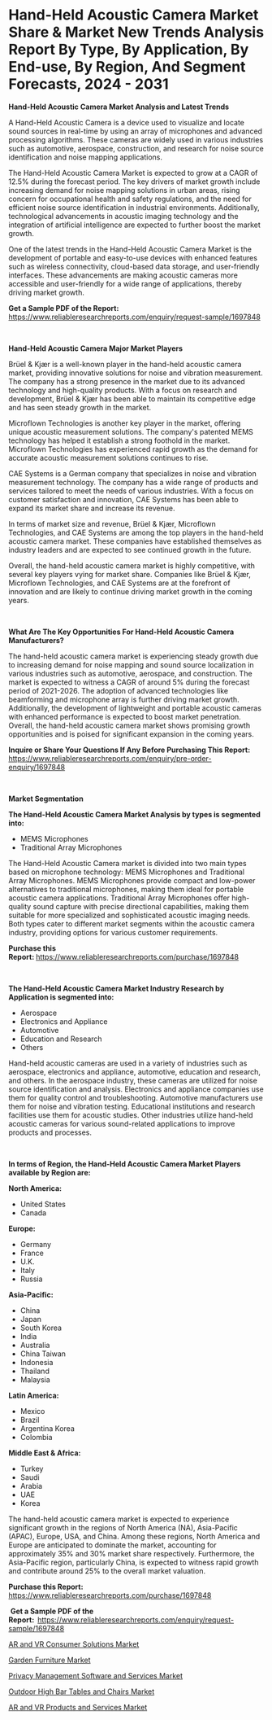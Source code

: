 <p><h1>Hand-Held Acoustic Camera Market Share & Market New Trends Analysis Report By Type, By Application, By End-use, By Region, And Segment Forecasts, 2024 - 2031</h1></p><p><strong>Hand-Held Acoustic Camera Market Analysis and Latest Trends</strong></p>
<p><p>A Hand-Held Acoustic Camera is a device used to visualize and locate sound sources in real-time by using an array of microphones and advanced processing algorithms. These cameras are widely used in various industries such as automotive, aerospace, construction, and research for noise source identification and noise mapping applications.</p><p>The Hand-Held Acoustic Camera Market is expected to grow at a CAGR of 12.5% during the forecast period. The key drivers of market growth include increasing demand for noise mapping solutions in urban areas, rising concern for occupational health and safety regulations, and the need for efficient noise source identification in industrial environments. Additionally, technological advancements in acoustic imaging technology and the integration of artificial intelligence are expected to further boost the market growth.</p><p>One of the latest trends in the Hand-Held Acoustic Camera Market is the development of portable and easy-to-use devices with enhanced features such as wireless connectivity, cloud-based data storage, and user-friendly interfaces. These advancements are making acoustic cameras more accessible and user-friendly for a wide range of applications, thereby driving market growth.</p></p>
<p><strong>Get a Sample PDF of the Report:&nbsp;</strong> <a href="https://www.reliableresearchreports.com/enquiry/request-sample/1697848">https://www.reliableresearchreports.com/enquiry/request-sample/1697848</a></p>
<p>&nbsp;</p>
<p><strong>Hand-Held Acoustic Camera Major Market Players</strong></p>
<p><p>Brüel & Kjær is a well-known player in the hand-held acoustic camera market, providing innovative solutions for noise and vibration measurement. The company has a strong presence in the market due to its advanced technology and high-quality products. With a focus on research and development, Brüel & Kjær has been able to maintain its competitive edge and has seen steady growth in the market.</p><p>Microflown Technologies is another key player in the market, offering unique acoustic measurement solutions. The company's patented MEMS technology has helped it establish a strong foothold in the market. Microflown Technologies has experienced rapid growth as the demand for accurate acoustic measurement solutions continues to rise.</p><p>CAE Systems is a German company that specializes in noise and vibration measurement technology. The company has a wide range of products and services tailored to meet the needs of various industries. With a focus on customer satisfaction and innovation, CAE Systems has been able to expand its market share and increase its revenue.</p><p>In terms of market size and revenue, Brüel & Kjær, Microflown Technologies, and CAE Systems are among the top players in the hand-held acoustic camera market. These companies have established themselves as industry leaders and are expected to see continued growth in the future.</p><p>Overall, the hand-held acoustic camera market is highly competitive, with several key players vying for market share. Companies like Brüel & Kjær, Microflown Technologies, and CAE Systems are at the forefront of innovation and are likely to continue driving market growth in the coming years.</p></p>
<p>&nbsp;</p>
<p><strong>What Are The Key Opportunities For Hand-Held Acoustic Camera Manufacturers?</strong></p>
<p><p>The hand-held acoustic camera market is experiencing steady growth due to increasing demand for noise mapping and sound source localization in various industries such as automotive, aerospace, and construction. The market is expected to witness a CAGR of around 5% during the forecast period of 2021-2026. The adoption of advanced technologies like beamforming and microphone array is further driving market growth. Additionally, the development of lightweight and portable acoustic cameras with enhanced performance is expected to boost market penetration. Overall, the hand-held acoustic camera market shows promising growth opportunities and is poised for significant expansion in the coming years.</p></p>
<p><strong>Inquire or Share Your Questions If Any Before Purchasing This Report:</strong> <a href="https://www.reliableresearchreports.com/enquiry/pre-order-enquiry/1697848">https://www.reliableresearchreports.com/enquiry/pre-order-enquiry/1697848</a></p>
<p>&nbsp;</p>
<p><strong>Market Segmentation</strong></p>
<p><strong>The Hand-Held Acoustic Camera Market Analysis by types is segmented into:</strong></p>
<p><ul><li>MEMS Microphones</li><li>Traditional Array Microphones</li></ul></p>
<p><p>The Hand-Held Acoustic Camera market is divided into two main types based on microphone technology: MEMS Microphones and Traditional Array Microphones. MEMS Microphones provide compact and low-power alternatives to traditional microphones, making them ideal for portable acoustic camera applications. Traditional Array Microphones offer high-quality sound capture with precise directional capabilities, making them suitable for more specialized and sophisticated acoustic imaging needs. Both types cater to different market segments within the acoustic camera industry, providing options for various customer requirements.</p></p>
<p><strong>Purchase this Report:&nbsp;</strong><a href="https://www.reliableresearchreports.com/purchase/1697848">https://www.reliableresearchreports.com/purchase/1697848</a></p>
<p>&nbsp;</p>
<p><strong>The Hand-Held Acoustic Camera Market Industry Research by Application is segmented into:</strong></p>
<p><ul><li>Aerospace</li><li>Electronics and Appliance</li><li>Automotive</li><li>Education and Research</li><li>Others</li></ul></p>
<p><p>Hand-held acoustic cameras are used in a variety of industries such as aerospace, electronics and appliance, automotive, education and research, and others. In the aerospace industry, these cameras are utilized for noise source identification and analysis. Electronics and appliance companies use them for quality control and troubleshooting. Automotive manufacturers use them for noise and vibration testing. Educational institutions and research facilities use them for acoustic studies. Other industries utilize hand-held acoustic cameras for various sound-related applications to improve products and processes.</p></p>
<p>&nbsp;</p>
<p><strong>In terms of Region, the Hand-Held Acoustic Camera Market Players available by Region are:</strong></p>
<p>
    <p> <strong> North America: </strong>
        <ul>
            <li>United States</li>
            <li>Canada</li>
        </ul>
        </p> 
    <p> <strong> Europe: </strong>
        <ul>
            <li>Germany</li>
            <li>France</li>
            <li>U.K.</li>
            <li>Italy</li>
            <li>Russia</li>
        </ul>
        </p> 
    <p> <strong> Asia-Pacific: </strong>
        <ul>
            <li>China</li>
            <li>Japan</li>
            <li>South Korea</li>
            <li>India</li>
            <li>Australia</li>
            <li>China Taiwan</li>
            <li>Indonesia</li>
            <li>Thailand</li>
            <li>Malaysia</li>
        </ul>
        </p> 
    <p> <strong> Latin America: </strong>
        <ul>
            <li>Mexico</li>
            <li>Brazil</li>
            <li>Argentina Korea</li>
            <li>Colombia</li>
        </ul>
        </p> 
    <p> <strong> Middle East & Africa: </strong>
        <ul>
            <li>Turkey</li>
            <li>Saudi</li>
            <li>Arabia</li>
            <li>UAE</li>
            <li>Korea</li>
        </ul>
    </p>
    </p>
<p><p>The hand-held acoustic camera market is expected to experience significant growth in the regions of North America (NA), Asia-Pacific (APAC), Europe, USA, and China. Among these regions, North America and Europe are anticipated to dominate the market, accounting for approximately 35% and 30% market share respectively. Furthermore, the Asia-Pacific region, particularly China, is expected to witness rapid growth and contribute around 25% to the overall market valuation.</p></p>
<p><strong>Purchase this Report: </strong><a href="https://www.reliableresearchreports.com/purchase/1697848">https://www.reliableresearchreports.com/purchase/1697848</a></p>
<p>&nbsp;<strong>Get a Sample PDF of the Report:&nbsp;&nbsp;</strong><a href="https://www.reliableresearchreports.com/enquiry/request-sample/1697848">https://www.reliableresearchreports.com/enquiry/request-sample/1697848</a></p>
<p><strong></strong></p>
<p><p><a href="https://medium.com/@evelynarmstrong2022/ar-and-vr-consumer-solutions-market-insight-market-trends-growth-forecasted-from-2024-to-2031-fb7754cad628">AR and VR Consumer Solutions Market</a></p><p><a href="https://github.com/FassouRP/Market-Research-Report-List-3/blob/main/garden-furniture-market.md">Garden Furniture Market</a></p><p><a href="https://medium.com/@saraprifti1917/privacy-management-software-and-services-market-analysis-its-cagr-market-segmentation-and-global-5129c20af39c">Privacy Management Software and Services Market</a></p><p><a href="https://github.com/rahu1506/Market-Research-Report-List-3/blob/main/outdoor-high-bar-tables-and-chairs-market.md">Outdoor High Bar Tables and Chairs Market</a></p><p><a href="https://medium.com/@evelynarmstrong2022/ar-and-vr-products-and-services-market-furnishes-information-on-market-share-market-trends-and-065c06dcb194">AR and VR Products and Services Market</a></p></p>